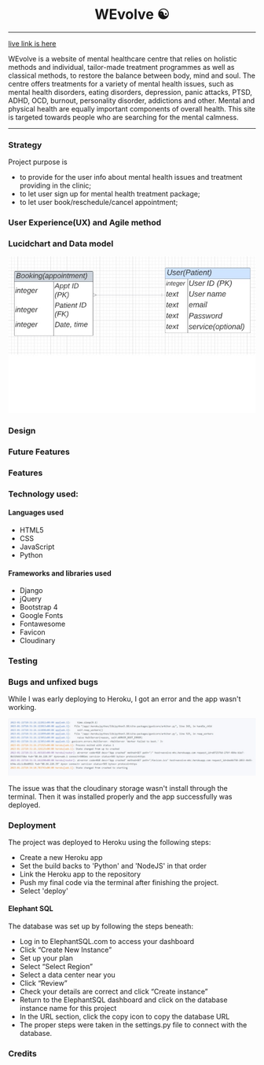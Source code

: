 # <h1 align ="center"> WEvolve ☯ </h1>
---
[live link is here](https://wevolve-mhc.herokuapp.com/)

 WEvolve is a website of mental healthcare centre that relies on holistic methods and individual, tailor-made treatment programmes as well as classical methods, to restore the balance between body, mind and soul. The centre offers treatments for a variety of mental health issues, such as mental health disorders, eating disorders, depression, panic attacks, PTSD, ADHD, OCD, burnout, personality disorder, addictions and other. Mental and physical health are equally important components of overall health. This site is targeted towards people who are searching for the mental calmness.

---
### Strategy

Project purpose is
* to provide for the user info about mental health issues and treatment providing in the clinic;
* to let user sign up for mental health treatment package;
* to let user book/reschedule/cancel appointment;

### User Experience(UX) and Agile method



### Lucidchart and Data model



<img src="./static/media/erd.jpg">



### Design


### Future Features


### Features


### Technology used:

#### Languages used
* HTML5
* CSS
* JavaScript
* Python

#### Frameworks and libraries used
* Django
* jQuery
* Bootstrap 4
* Google Fonts
* Fontawesome
* Favicon
* Cloudinary  

### Testing


### Bugs and unfixed bugs
While I was early deploying to Heroku, I got an error and the app wasn't working. 

<img src="./static/media/error.jpg">

The issue was that the cloudinary storage wasn't install through the terminal. Then it was installed properly and the app successfully was deployed.

### Deployment
The project was deployed to Heroku using the following steps:

* Create a new Heroku app
* Set the build backs to 'Python' and 'NodeJS' in that order
* Link the Heroku app to the repository
* Push my final code via the terminal after finishing the project.
* Select 'deploy'

#### Elephant SQL
The database was set up by following the steps beneath:

* Log in to ElephantSQL.com to access your dashboard
* Click “Create New Instance”
* Set up your plan
* Select “Select Region”
* Select a data center near you
* Click “Review”
* Check your details are correct and click “Create instance”
* Return to the ElephantSQL dashboard and click on the database instance name for this project
* In the URL section, click the copy icon to copy the database URL
* The proper steps were taken in the settings.py file to connect with the database.

### Credits




